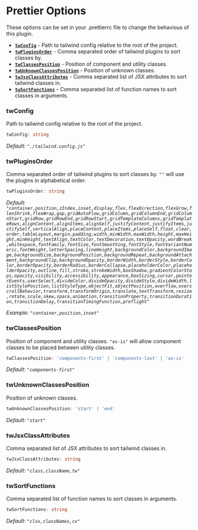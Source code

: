 # Prettier Options

These options can be set in your .prettierrc file to change the behavious of this plugin.

- [**`twConfig`**](#twconfig) - Path to tailwind config relative to the root of the project.
- [**`twPluginsOrder`**](#twpluginsorder) - Comma separated order of tailwind plugins to sort classes by.
- [**`twClassesPosition`**](#twclassesposition) - Position of component and utility classes.
- [**`twUnknownClassesPosition`**](#twunknownclassesposition) - Position of unknown classes.
- [**`twJsxClassAttributes`**](#twjsxclassattributes) - Comma separated list of JSX attributes to sort tailwind classes in.
- [**`twSortFunctions`**](#twsortfunctions) - Comma separated list of function names to sort classes in arguments.

### twConfig

Path to tailwind config relative to the root of the project.

```ts
twConfig: string
```

_Default: `"./tailwind.config.js"`_

### twPluginsOrder

Comma separated order of tailwind plugins to sort classes by.
`""` will use the plugins in alphabetical order.

```ts
twPluginsOrder: string
```

_Default: `"container,position,zIndex,inset,display,flex,flexDirection,flexGrow,flexShrink,flexWrap,gap,gridAutoFlow,gridColumn,gridColumnEnd,gridColumnStart,gridRow,gridRowEnd,gridRowStart,gridTemplateColumns,gridTemplateRows,alignContent,alignItems,alignSelf,justifyContent,justifyItems,justifySelf,verticalAlign,placeContent,placeItems,placeSelf,float,clear,order,tableLayout,margin,padding,width,minWidth,maxWidth,height,maxHeight,minHeight,textAlign,textColor,textDecoration,textOpacity,wordBreak,whitespace,fontFamily,fontSize,fontSmoothing,fontStyle,fontVariantNumeric,fontWeight,letterSpacing,lineHeight,backgroundColor,backgroundImage,backgroundSize,backgroundPosition,backgroundRepeat,backgroundAttachment,backgroundClip,backgroundOpacity,borderWidth,borderStyle,borderColor,borderOpacity,borderRadius,borderCollapse,placeholderColor,placeholderOpacity,outline,fill,stroke,strokeWidth,boxShadow,gradientColorStops,opacity,visibility,accessibility,appearance,boxSizing,cursor,pointerEvents,userSelect,divideColor,divideOpacity,divideStyle,divideWidth,listStylePosition,listStyleType,objectFit,objectPosition,overflow,overscrollBehavior,transform,transformOrigin,translate,textTransform,resize,rotate,scale,skew,space,animation,transitionProperty,transitionDuration,transitionDelay,transitionTimingFunction,preflight"`_

_Example: `"container,position,inset"`_

### twClassesPosition

Position of component and utility classes. `"as-is"` will allow component classes to be placed between utility classes.

```ts
twClassesPosition: 'components-first' | 'components-last' | 'as-is'
```

_Default: `"components-first"`_

### twUnknownClassesPosition

Position of unknown classes.

```ts
twUnknownClassesPosition: 'start' | 'end'
```

_Default: `"start"`_

### twJsxClassAttributes

Comma separated list of JSX attributes to sort tailwind classes in.

```ts
twJsxClassAttributes: string
```

_Default: `"class,className,tw"`_

### twSortFunctions

Comma separated list of function names to sort classes in arguments.

```ts
twSortFunctions: string
```

_Default: `"clsx,classNames,cx"`_

